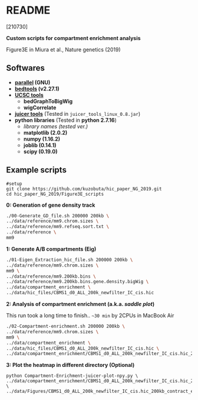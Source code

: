 # README

[210730]

**Custom scripts for compartment enrichment analysis**

Figure3E in Miura et al., Nature genetics (2019)


## Softwares

- **[parallel](https://www.gnu.org/software/parallel/) (GNU)**
- **[bedtools](https://bedtools.readthedocs.io/en/latest/) (v2.27.1)**
- **[UCSC tools](http://hgdownload.cse.ucsc.edu/admin/exe/)**
	- **bedGraphToBigWig**
	- **wigCorrelate**
- **[juicer tools](https://github.com/aidenlab/juicer/wiki/Download)** (Tested in `juicer_tools_linux_0.8.jar`)  
- **python libraries** (Tested in **python 2.7.16**)
	- *library names (tested ver.)* 
	- **matplotlib (2.0.2)**
	- **numpy (1.16.2)**
	- **joblib (0.14.1)**
	- **scipy (0.19.0)**

## Example scripts

```
#setup
git clone https://github.com/kuzobuta/hic_paper_NG_2019.git
cd hic_paper_NG_2019/Figure3E_scripts
```

**0: Generation of gene density track**

```bash
./00-Generate_GD_file.sh 200000 200kb \
../data/reference/mm9.chrom.sizes \
../data/reference/mm9.refseq.sort.txt \
../data/reference \
mm9
```

**1: Generate A/B compartments (Eig)** 

```bash
./01-Eigen_Extraction_hic_file.sh 200000 200kb \
../data/reference/mm9.chrom.sizes \
mm9 \
../data/reference/mm9.200kb.bins \
../data/reference/mm9.200kb.bins.gene.density.bigWig \
../data/compartment_enrichment \
../data/hic_files/CBMS1_d0_ALL_200k_newfilter_IC_cis.hic
```

**2: Analysis of compartment enrichment (a.k.a. *saddle plot*)**

This run took a long time to finish..
`~30 min` by 2CPUs in MacBook Air

```bash
./02-Compartment-enrichment.sh 200000 200kb \
../data/reference/mm9.chrom.sizes \
mm9 \
../data/compartment_enrichment \
../data/hic_files/CBMS1_d0_ALL_200k_newfilter_IC_cis.hic \
../data/compartment_enrichment/CBMS1_d0_ALL_200k_newfilter_IC_cis.hic_200kb_eigen_mm9_correct.bedGraph
```

**3: Plot the heatmap in different directory (Optional)**

```
python Compartment-Enrichment-juicer-plot-npy.py \
../data/compartment_enrichment/CBMS1_d0_ALL_200k_newfilter_IC_cis.hic_200kb_mean_med_std_oe_percentile_AtoB.npy \
../data/Figures/CBMS1_d0_ALL_200k_newfilter_IC_cis.hic_200kb_contract_enrichment_in_compartments_scale
```



